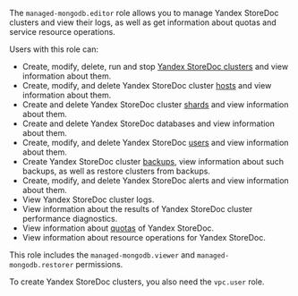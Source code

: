 The `managed-mongodb.editor` role allows you to manage Yandex StoreDoc clusters and view their logs, as well as get information about quotas and service resource operations.

Users with this role can:
* Create, modify, delete, run and stop [Yandex StoreDoc clusters](../../storedoc/concepts/index.md) and view information about them.
* Create, modify, and delete Yandex StoreDoc cluster [hosts](../../storedoc/concepts/instance-types.md) and view information about them.
* Create and delete Yandex StoreDoc cluster [shards](../../storedoc/concepts/sharding.md) and view information about them.
* Create and delete Yandex StoreDoc databases and view information about them.
* Create, modify, and delete Yandex StoreDoc [users](../../storedoc/concepts/users-and-roles.md) and view information about them.
* Create Yandex StoreDoc cluster [backups](../../storedoc/concepts/backup.md), view information about such backups, as well as restore clusters from backups.
* Create, modify, and delete Yandex StoreDoc alerts and view information about them.
* View Yandex StoreDoc cluster logs.
* View information about the results of Yandex StoreDoc cluster performance diagnostics.
* View information about [quotas](../../storedoc/concepts/limits.md#mmg-quotas) of Yandex StoreDoc.
* View information about resource operations for Yandex StoreDoc.

This role includes the `managed-mongodb.viewer` and `managed-mongodb.restorer` permissions.

To create Yandex StoreDoc clusters, you also need the `vpc.user` role.